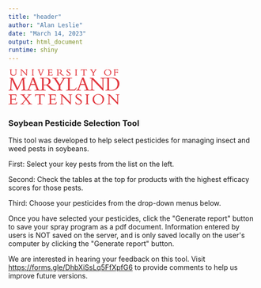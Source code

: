 ```yaml
---
title: "header"
author: "Alan Leslie"
date: "March 14, 2023"
output: html_document
runtime: shiny
---
```

![](data/small_logo_red.png)  
### Soybean Pesticide Selection Tool  
This tool was developed to help select pesticides for managing insect and weed pests in soybeans. 

First: Select your key pests from the list on the left.

Second: Check the tables at the top for products with the highest efficacy scores for those pests.

Third: Choose your pesticides from the drop-down menus below.
  
Once you have selected your pesticides, click the "Generate report" button to save your spray program as a pdf document. Information entered by users is NOT saved on the server, and is only saved locally on the user's computer by clicking the "Generate report" button. 
  
We are interested in hearing your feedback on this tool. Visit <https://forms.gle/DhbXiSsLq5FfXpfG6> to provide comments to help us improve future versions.